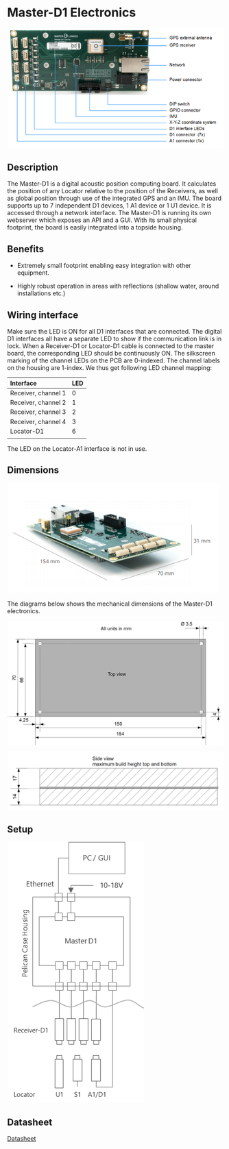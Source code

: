 # Master-D1 Electronics

![master_components](img/master_components.png)

## Description

The Master-D1 is a digital acoustic position computing board. It calculates the position of any Locator relative to the position of the Receivers, as well as global position through use of the integrated GPS and an IMU. The board supports up to 7 independent D1 devices, 1 A1 device or 1 U1 device. It is accessed through a network interface. The Master-D1 is running its own webserver which exposes an API and a GUI. With its small physical footprint, the board is easily integrated into a topside housing.

## Benefits

* Extremely small footprint enabling easy integration with other equipment.

* Highly robust operation in areas with reflections (shallow water, around installations etc.)

## Wiring interface

Make sure the LED is ON for all D1 interfaces that are connected. The digital D1 interfaces all have a separate LED to show if the communication link is in lock. When a Receiver-D1 or Locator-D1 cable is connected to the master board, the corresponding LED should be continuously ON. The silkscreen marking of the channel LEDs on the PCB are 0-indexed. The channel labels on the housing are 1-index. We thus get following LED channel mapping:

| Interface           | LED |
| :------------------ | :-- |
| Receiver, channel 1 | 0   |
| Receiver, channel 2 | 1   |
| Receiver, channel 3 | 2   |
| Receiver, channel 4 | 3   |
| Locator-D1          | 6   |
|   |   |


The LED on the Locator-A1 interface is not in use.

## Dimensions

![master_dimensions](img/master_dimensions.png)

The diagrams below shows the mechanical dimensions of the Master-D1 electronics.

![master_dimensions_top](img/master_dimensions_top.png)

![master_dimensions_side](img/master_dimensions_side.png)

## Setup

![system_setup](img/system_setup.png)

## Datasheet

[Datasheet](https://waterlinked.com/underwater-gps-accessories#Downloads%2FResources)